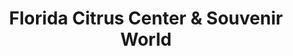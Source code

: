 ---
title: "Florida Citrus Center & Souvenir World"
url: /wildwood/florida-citrus-center-and-souvenir-world/
shop: gift
---